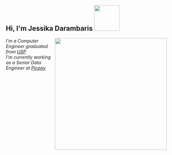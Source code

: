 <h2> Hi, I'm Jessika Darambaris  <img src="https://media.giphy.com/media/iJUhSOR9agCiXPFBqu/giphy.gif" width=80 style="margin-bottom: -1%"> </h2>
<img align="right" src="https://media.giphy.com/media/MFxx9aqW8P6xdtX3BR/giphy.gif" height="350" />
<p><em> 
    I'm a Computer Engineer graduated from <a href=""> USP </a> <br />
    I'm currently working as a Senior Data Engineer at <a href="">Picpay</a> 
</em></p>


<!--
**darambaris/darambaris** is a ✨ _special_ ✨ repository because its `README.md` (this file) appears on your GitHub profile.

Here are some ideas to get you started:

- 🔭 I’m currently working on ...
- 🌱 I’m currently learning ...
- 👯 I’m looking to collaborate on ...
- 🤔 I’m looking for help with ...
- 💬 Ask me about ...
- 📫 How to reach me: ...
- 😄 Pronouns: ...
- ⚡ Fun fact: ...
-->
